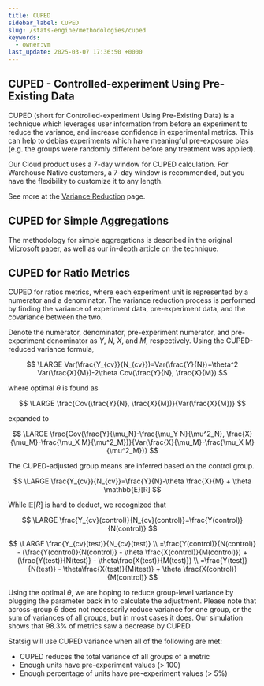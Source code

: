 ```yaml
---
title: CUPED
sidebar_label: CUPED
slug: /stats-engine/methodologies/cuped
keywords:
  - owner:vm
last_update: 2025-03-07 17:36:50 +0000
---
```


## CUPED - Controlled-experiment Using Pre-Existing Data

CUPED (short for Controlled-experiment Using Pre-Existing Data) is a technique which leverages user information from before an experiment to reduce the variance, and increase confidence in experimental metrics. This can help to debias experiments which have meaningful pre-exposure bias (e.g. the groups were randomly different before any treatment was applied).

Our Cloud product uses a 7-day window for CUPED calculation. For Warehouse Native customers, a 7-day window is recommended, but you have the flexibility to customize it to any length.

See more at the [Variance Reduction](../variance-reduction.md) page.

## CUPED for Simple Aggregations

The methodology for simple aggregations is described in the original [Microsoft paper](https://www.exp-platform.com/Documents/2013-02-CUPED-ImprovingSensitivityOfControlledExperiments.pdf), as well as our in-depth [article](https://www.statsig.com/blog/cuped) on the technique.

## CUPED for Ratio Metrics

CUPED for ratios metrics, where each experiment unit is represented by a numerator and a denominator. The variance reduction process is performed by finding the variance of experiment data, pre-experiment data, and the covariance between the two.

Denote the numerator, denominator, pre-experiment numerator, and pre-experiment denominator as $Y$, $N$, $X$, and $M$, respectively. Using the CUPED-reduced variance formula,

$$
\LARGE
Var(\frac{Y_{cv}}{N_{cv}})=Var(\frac{Y}{N})+\theta^2 Var(\frac{X}{M})-2\theta Cov(\frac{Y}{N}, \frac{X}{M})
$$

where optimal $\theta$ is found as

$$
\LARGE
\frac{Cov(\frac{Y}{N}, \frac{X}{M})}{Var(\frac{X}{M})}
$$

expanded to

$$
\LARGE
\frac{Cov(\frac{Y}{\mu_N}-\frac{\mu_Y N}{\mu^2_N}, \frac{X}{\mu_M}-\frac{\mu_X M}{\mu^2_M})}{Var(\frac{X}{\mu_M}-\frac{\mu_X M}{\mu^2_M})}
$$

The CUPED-adjusted group means are inferred based on the control group.

$$
\LARGE
\frac{Y_{cv}}{N_{cv}}=\frac{Y}{N}-\theta \frac{X}{M} + \theta \mathbb{E}[R]
$$

While $\mathbb{E}[R]$ is hard to deduct, we recognized that

$$
\LARGE
\frac{Y_{cv}(control)}{N_{cv}(control)}=\frac{Y(control)}{N(control)}
$$

$$
\LARGE
\frac{Y_{cv}(test)}{N_{cv}(test)} \\
=\frac{Y(control)}{N(control)} - (\frac{Y(control)}{N(control)} - \theta \frac{X(control)}{M(control)}) + (\frac{Y(test)}{N(test)} - \theta\frac{X(test)}{M(test)}) \\
=\frac{Y(test)}{N(test)} - \theta\frac{X(test)}{M(test)} + \theta \frac{X(control)}{M(control)}
$$

Using the optimal $\theta$, we are hoping to reduce group-level variance by plugging the parameter back in to calculate the adjustment. Please note that across-group $\theta$ does not necessarily reduce variance for one group, or the sum of variances of all groups, but in most cases it does. Our simulation shows that 98.3% of metrics saw a decrease by CUPED.

Statsig will use CUPED variance when all of the following are met:

- CUPED reduces the total variance of all groups of a metric
- Enough units have pre-experiment values (> 100)
- Enough percentage of units have pre-experiment values (> 5%)
